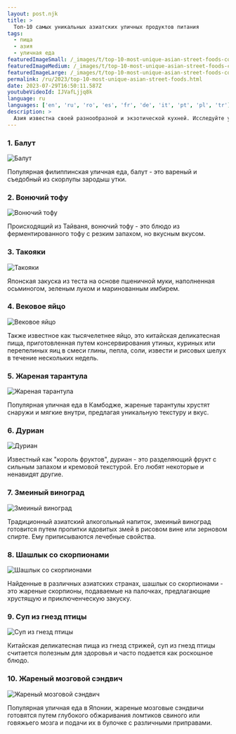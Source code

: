 ```yaml
---
layout: post.njk
title: >
  Топ-10 самых уникальных азиатских уличных продуктов питания
tags:
  - пища
  - азия
  - уличная еда
featuredImageSmall: /_images/t/top-10-most-unique-asian-street-foods-cover-ru-small.webp
featuredImageMedium: /_images/t/top-10-most-unique-asian-street-foods-cover-ru-medium.webp
featuredImageLarge: /_images/t/top-10-most-unique-asian-street-foods-cover-ru-large.webp
permalink: /ru/2023/top-10-most-unique-asian-street-foods.html
date: 2023-07-29T16:50:11.587Z
youtubeVideoId: IJVafLjjq8k
language: ru
languages: ['en', 'ru', 'ro', 'es', 'fr', 'de', 'it', 'pt', 'pl', 'tr']
description: >
  Азия известна своей разнообразной и экзотической кухней. Исследуйте увлекательный мир азиатских уличных продуктов питания, которые выходят за границы и вызывают вызов вашим вкусовым рецепторам.
---
```


### 1. Балут

![Балут](/_images/8/8d437f9ca4d1f7254f8e00b4fe00dfd9-medium.webp)

Популярная филиппинская уличная еда, балут - это вареный и съедобный из скорлупы зародыш утки.

### 2. Вонючий тофу

![Вонючий тофу](/_images/c/c3a160fd34d889db10abaeb53c56d6eb-medium.webp)

Происходящий из Тайваня, вонючий тофу - это блюдо из ферментированного тофу с резким запахом, но вкусным вкусом.

### 3. Такояки

![Такояки](/_images/c/c86b850fcaf3961aa33a9e45ca747aee-medium.webp)

Японская закуска из теста на основе пшеничной муки, наполненная осьминогом, зеленым луком и маринованным имбирем.

### 4. Вековое яйцо

![Вековое яйцо](/_images/2/2bccc22c22d4ef6fe40e4a3aedef6f0c-medium.webp)

Также известное как тысячелетнее яйцо, это китайская деликатесная пища, приготовленная путем консервирования утиных, куриных или перепелиных яиц в смеси глины, пепла, соли, извести и рисовых шелух в течение нескольких недель.

### 5. Жареная тарантула

![Жареная тарантула](/_images/3/3e858b555a299378a3bcf9ff7fb198bc-medium.webp)

Популярная уличная еда в Камбодже, жареные тарантулы хрустят снаружи и мягкие внутри, предлагая уникальную текстуру и вкус.

### 6. Дуриан

![Дуриан](/_images/b/bfb9002c38f6d956be530ef960a61b75-medium.webp)

Известный как "король фруктов", дуриан - это разделяющий фрукт с сильным запахом и кремовой текстурой. Его любят некоторые и ненавидят другие.

### 7. Змеиный виноград

![Змеиный виноград](/_images/d/d906f557b605c56353b0fedab6cbc594-medium.webp)

Традиционный азиатский алкогольный напиток, змеиный виноград готовится путем пропитки ядовитых змей в рисовом вине или зерновом спирте. Ему приписываются лечебные свойства.

### 8. Шашлык со скорпионами

![Шашлык со скорпионами](/_images/e/ef8b9b8adaee77015c6c00844cdb4c9b-medium.webp)

Найденные в различных азиатских странах, шашлык со скорпионами - это жареные скорпионы, подаваемые на палочках, предлагающие хрустящую и приключенческую закуску.

### 9. Суп из гнезд птицы

![Суп из гнезд птицы](/_images/0/0d0f566e658ac6f3bab8f7946d81a280-medium.webp)

Китайская деликатесная пища из гнезд стрижей, суп из гнезд птицы считается полезным для здоровья и часто подается как роскошное блюдо.

### 10. Жареный мозговой сэндвич

![Жареный мозговой сэндвич](/_images/e/e08a2b54103b9a1e750dda461ab05736-medium.webp)

Популярная уличная еда в Японии, жареные мозговые сэндвичи готовятся путем глубокого обжаривания ломтиков свиного или говяжьего мозга и подачи их в булочке с различными приправами.

